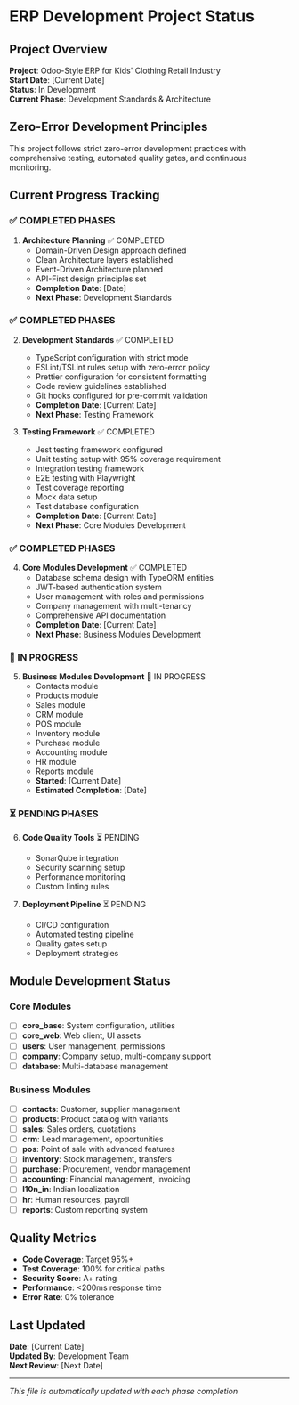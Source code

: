 # ERP Development Project Status

## Project Overview
**Project**: Odoo-Style ERP for Kids' Clothing Retail Industry  
**Start Date**: [Current Date]  
**Status**: In Development  
**Current Phase**: Development Standards & Architecture  

## Zero-Error Development Principles
This project follows strict zero-error development practices with comprehensive testing, automated quality gates, and continuous monitoring.

## Current Progress Tracking

### ✅ COMPLETED PHASES
1. **Architecture Planning** ✅ COMPLETED
   - Domain-Driven Design approach defined
   - Clean Architecture layers established
   - Event-Driven Architecture planned
   - API-First design principles set
   - **Completion Date**: [Date]
   - **Next Phase**: Development Standards

### ✅ COMPLETED PHASES
2. **Development Standards** ✅ COMPLETED
   - TypeScript configuration with strict mode
   - ESLint/TSLint rules setup with zero-error policy
   - Prettier configuration for consistent formatting
   - Code review guidelines established
   - Git hooks configured for pre-commit validation
   - **Completion Date**: [Current Date]
   - **Next Phase**: Testing Framework

3. **Testing Framework** ✅ COMPLETED
   - Jest testing framework configured
   - Unit testing setup with 95% coverage requirement
   - Integration testing framework
   - E2E testing with Playwright
   - Test coverage reporting
   - Mock data setup
   - Test database configuration
   - **Completion Date**: [Current Date]
   - **Next Phase**: Core Modules Development

### ✅ COMPLETED PHASES
4. **Core Modules Development** ✅ COMPLETED
   - Database schema design with TypeORM entities
   - JWT-based authentication system
   - User management with roles and permissions
   - Company management with multi-tenancy
   - Comprehensive API documentation
   - **Completion Date**: [Current Date]
   - **Next Phase**: Business Modules Development

### 🔄 IN PROGRESS
5. **Business Modules Development** 🔄 IN PROGRESS
   - Contacts module
   - Products module
   - Sales module
   - CRM module
   - POS module
   - Inventory module
   - Purchase module
   - Accounting module
   - HR module
   - Reports module
   - **Started**: [Current Date]
   - **Estimated Completion**: [Date]

### ⏳ PENDING PHASES
6. **Code Quality Tools** ⏳ PENDING
   - SonarQube integration
   - Security scanning setup
   - Performance monitoring
   - Custom linting rules

7. **Deployment Pipeline** ⏳ PENDING
   - CI/CD configuration
   - Automated testing pipeline
   - Quality gates setup
   - Deployment strategies

## Module Development Status

### Core Modules
- [ ] **core_base**: System configuration, utilities
- [ ] **core_web**: Web client, UI assets
- [ ] **users**: User management, permissions
- [ ] **company**: Company setup, multi-company support
- [ ] **database**: Multi-database management

### Business Modules
- [ ] **contacts**: Customer, supplier management
- [ ] **products**: Product catalog with variants
- [ ] **sales**: Sales orders, quotations
- [ ] **crm**: Lead management, opportunities
- [ ] **pos**: Point of sale with advanced features
- [ ] **inventory**: Stock management, transfers
- [ ] **purchase**: Procurement, vendor management
- [ ] **accounting**: Financial management, invoicing
- [ ] **l10n_in**: Indian localization
- [ ] **hr**: Human resources, payroll
- [ ] **reports**: Custom reporting system

## Quality Metrics
- **Code Coverage**: Target 95%+
- **Test Coverage**: 100% for critical paths
- **Security Score**: A+ rating
- **Performance**: <200ms response time
- **Error Rate**: 0% tolerance

## Last Updated
**Date**: [Current Date]  
**Updated By**: Development Team  
**Next Review**: [Next Date]

---
*This file is automatically updated with each phase completion*